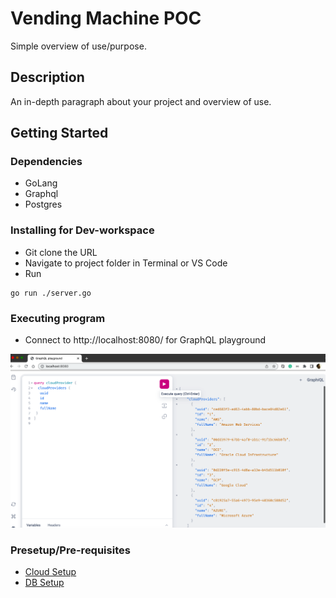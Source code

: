 # Vending Machine POC

Simple overview of use/purpose.

## Description

An in-depth paragraph about your project and overview of use.

## Getting Started

### Dependencies

* GoLang
* Graphql
* Postgres

### Installing for Dev-workspace

* Git clone the URL
* Navigate to project folder in Terminal or VS Code
* Run
```
go run ./server.go
```


### Executing program

* Connect to http://localhost:8080/ for GraphQL playground

![](./documentation/images/sample-playground.png)

### Presetup/Pre-requisites

* [Cloud Setup](./documentation/CLOUD-SETUP.md)
* [DB Setup](./documentation/DB-SETUP.md)



